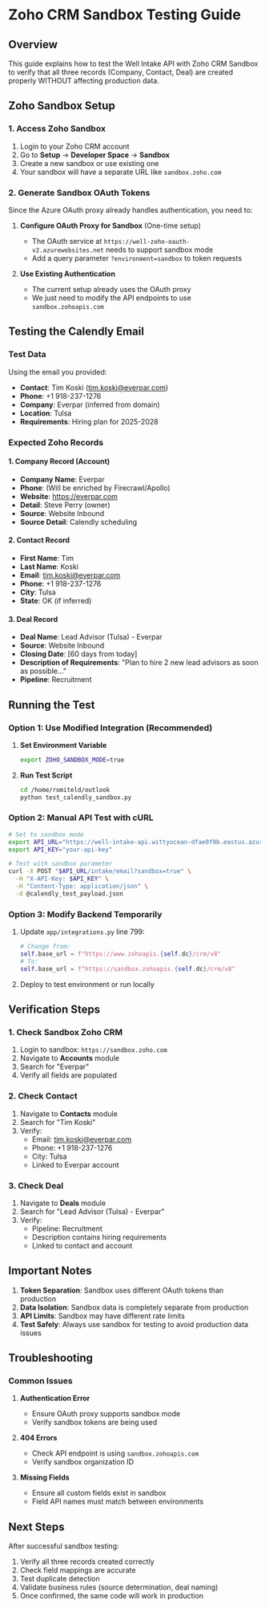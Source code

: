 # Zoho CRM Sandbox Testing Guide

## Overview
This guide explains how to test the Well Intake API with Zoho CRM Sandbox to verify that all three records (Company, Contact, Deal) are created properly WITHOUT affecting production data.

## Zoho Sandbox Setup

### 1. Access Zoho Sandbox
1. Login to your Zoho CRM account
2. Go to **Setup** → **Developer Space** → **Sandbox**
3. Create a new sandbox or use existing one
4. Your sandbox will have a separate URL like `sandbox.zoho.com`

### 2. Generate Sandbox OAuth Tokens
Since the Azure OAuth proxy already handles authentication, you need to:

1. **Configure OAuth Proxy for Sandbox** (One-time setup)
   - The OAuth service at `https://well-zoho-oauth-v2.azurewebsites.net` needs to support sandbox mode
   - Add a query parameter `?environment=sandbox` to token requests

2. **Use Existing Authentication**
   - The current setup already uses the OAuth proxy
   - We just need to modify the API endpoints to use `sandbox.zohoapis.com`

## Testing the Calendly Email

### Test Data
Using the email you provided:
- **Contact**: Tim Koski (tim.koski@everpar.com)
- **Phone**: +1 918-237-1276  
- **Company**: Everpar (inferred from domain)
- **Location**: Tulsa
- **Requirements**: Hiring plan for 2025-2028

### Expected Zoho Records

#### 1. Company Record (Account)
- **Company Name**: Everpar
- **Phone**: (Will be enriched by Firecrawl/Apollo)
- **Website**: https://everpar.com
- **Detail**: Steve Perry (owner)
- **Source**: Website Inbound
- **Source Detail**: Calendly scheduling

#### 2. Contact Record
- **First Name**: Tim
- **Last Name**: Koski
- **Email**: tim.koski@everpar.com
- **Phone**: +1 918-237-1276
- **City**: Tulsa
- **State**: OK (if inferred)

#### 3. Deal Record
- **Deal Name**: Lead Advisor (Tulsa) - Everpar
- **Source**: Website Inbound
- **Closing Date**: [60 days from today]
- **Description of Requirements**: "Plan to hire 2 new lead advisors as soon as possible..."
- **Pipeline**: Recruitment

## Running the Test

### Option 1: Use Modified Integration (Recommended)

1. **Set Environment Variable**
   ```bash
   export ZOHO_SANDBOX_MODE=true
   ```

2. **Run Test Script**
   ```bash
   cd /home/romiteld/outlook
   python test_calendly_sandbox.py
   ```

### Option 2: Manual API Test with cURL

```bash
# Set to sandbox mode
export API_URL="https://well-intake-api.wittyocean-dfae0f9b.eastus.azurecontainerapps.io"
export API_KEY="your-api-key"

# Test with sandbox parameter
curl -X POST "$API_URL/intake/email?sandbox=true" \
  -H "X-API-Key: $API_KEY" \
  -H "Content-Type: application/json" \
  -d @calendly_test_payload.json
```

### Option 3: Modify Backend Temporarily

1. Update `app/integrations.py` line 799:
   ```python
   # Change from:
   self.base_url = f"https://www.zohoapis.{self.dc}/crm/v8"
   # To:
   self.base_url = f"https://sandbox.zohoapis.{self.dc}/crm/v8"
   ```

2. Deploy to test environment or run locally

## Verification Steps

### 1. Check Sandbox Zoho CRM
1. Login to sandbox: `https://sandbox.zoho.com`
2. Navigate to **Accounts** module
3. Search for "Everpar"
4. Verify all fields are populated

### 2. Check Contact
1. Navigate to **Contacts** module
2. Search for "Tim Koski"
3. Verify:
   - Email: tim.koski@everpar.com
   - Phone: +1 918-237-1276
   - City: Tulsa
   - Linked to Everpar account

### 3. Check Deal
1. Navigate to **Deals** module
2. Search for "Lead Advisor (Tulsa) - Everpar"
3. Verify:
   - Pipeline: Recruitment
   - Description contains hiring requirements
   - Linked to contact and account

## Important Notes

1. **Token Separation**: Sandbox uses different OAuth tokens than production
2. **Data Isolation**: Sandbox data is completely separate from production
3. **API Limits**: Sandbox may have different rate limits
4. **Test Safely**: Always use sandbox for testing to avoid production data issues

## Troubleshooting

### Common Issues

1. **Authentication Error**
   - Ensure OAuth proxy supports sandbox mode
   - Verify sandbox tokens are being used

2. **404 Errors**
   - Check API endpoint is using `sandbox.zohoapis.com`
   - Verify sandbox organization ID

3. **Missing Fields**
   - Ensure all custom fields exist in sandbox
   - Field API names must match between environments

## Next Steps

After successful sandbox testing:
1. Verify all three records created correctly
2. Check field mappings are accurate
3. Test duplicate detection
4. Validate business rules (source determination, deal naming)
5. Once confirmed, the same code will work in production